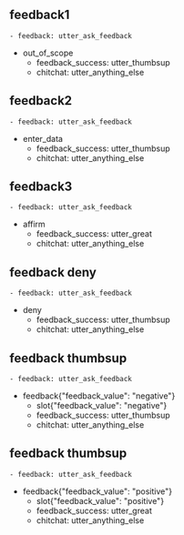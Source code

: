 ## feedback1
    - feedback: utter_ask_feedback
* out_of_scope
    - feedback_success: utter_thumbsup
    - chitchat: utter_anything_else


## feedback2
    - feedback: utter_ask_feedback
* enter_data
    - feedback_success: utter_thumbsup
    - chitchat: utter_anything_else

## feedback3
    - feedback: utter_ask_feedback
* affirm
    - feedback_success: utter_great
    - chitchat: utter_anything_else

## feedback deny
    - feedback: utter_ask_feedback
* deny
    - feedback_success: utter_thumbsup
    - chitchat: utter_anything_else

## feedback thumbsup
    - feedback: utter_ask_feedback
* feedback{"feedback_value": "negative"}
    - slot{"feedback_value": "negative"}
    - feedback_success: utter_thumbsup
    - chitchat: utter_anything_else

## feedback thumbsup
    - feedback: utter_ask_feedback
* feedback{"feedback_value": "positive"}
    - slot{"feedback_value": "positive"}
    - feedback_success: utter_great
    - chitchat: utter_anything_else
